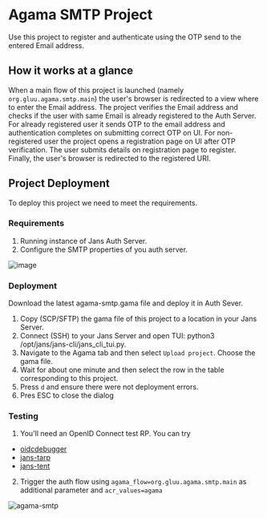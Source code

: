 # Agama SMTP Project

Use this project to register and authenticate using the OTP send to the entered Email address.

## How it works at a glance

When a main flow of this project is launched (namely `org.gluu.agama.smtp.main`) the user's browser is redirected
to a view where to enter the Email address. The project verifies the Email address and checks if the user with same Email is already registered to the Auth Server. For already registered user it sends OTP to the email address and authentication completes on submitting correct OTP on UI. For non-registered user the project opens a registration page on UI after OTP verification. The user submits details on registration page to register. Finally, the user's browser is redirected to the registered URI.

## Project Deployment

To deploy this project we need to meet the requirements.

### Requirements

1. Running instance of Jans Auth Server.
2. Configure the SMTP properties of you auth server.

![image](https://github.com/GluuFederation/agama-securitykey/assets/32794267/e60a1371-595d-4968-8cbc-63853cc9d4af)

### Deployment

Download the latest agama-smtp.gama file and deploy it in Auth Sever.

1. Copy (SCP/SFTP) the gama file of this project to a location in your Jans Server.
2. Connect (SSH) to your Jans Server and open TUI: python3 /opt/jans/jans-cli/jans_cli_tui.py.
3. Navigate to the Agama tab and then select `Upload project`. Choose the gama file.
4. Wait for about one minute and then select the row in the table corresponding to this project.
5. Press `d` and ensure there were not deployment errors.
6. Pres ESC to close the dialog

### Testing

1. You'll need an OpenID Connect test RP. You can try 
- [oidcdebugger](https://oidcdebugger.com/)
- [jans-tarp](https://github.com/JanssenProject/jans/tree/main/demos/jans-tarp)
- [jans-tent](https://github.com/JanssenProject/jans/tree/main/demos/jans-tent)

2. Trigger the auth flow using `agama_flow=org.gluu.agama.smtp.main` as additional parameter and `acr_values=agama`

![agama-smtp](https://github.com/GluuFederation/agama-securitykey/assets/32794267/10c9a2fa-ddce-4d56-a50d-538ea4c66ed1)
